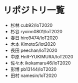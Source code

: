 # リポジトリ一覧
- 杉林 cub92/IoT2020
- 杉谷 ryoinn0801/IoT2020
- 春日 hiro9474/IoT2020
- 木本  KimotoS/Iot2020
- 長田 peechan/IoT2020
- 中原 HnR-YUKIMURA/IoT2020
- 佐々木 ikokamaru46/IoT2020
- 彭博 pb13144/IoT2020
- 田村 namesin/IoT2020

